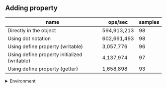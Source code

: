 ## Adding property

|name|ops/sec|samples|
|-|-|-|
|Directly in the object|594,913,213|98|
|Using dot notation|602,691,493|98|
|Using define property (writable)|3,057,776|96|
|Using define property initialized (writable)|4,137,974|97|
|Using define property (getter)|1,658,898|93|


<details>
<summary>Environment</summary>

* __Machine:__ linux x64 | 2 vCPUs | 6.8GB Mem
* __Run:__ Thu Sep 21 2023 22:03:03 GMT+0000 (Coordinated Universal Time)
</details>

